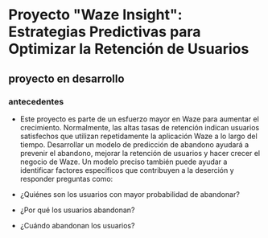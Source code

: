 # Proyecto "Waze Insight": Estrategias Predictivas para Optimizar la Retención de Usuarios


## proyecto en desarrollo

### antecedentes 
- Este proyecto es parte de un esfuerzo mayor en Waze para aumentar el crecimiento. Normalmente, las altas tasas de retención indican usuarios satisfechos que utilizan repetidamente la aplicación Waze a lo largo del tiempo. Desarrollar un modelo de predicción de abandono ayudará a prevenir el abandono, mejorar la retención de usuarios y hacer crecer el negocio de Waze. Un modelo preciso también puede ayudar a identificar factores específicos que contribuyen a la deserción y responder preguntas como: 
 - ¿Quiénes son los usuarios con mayor probabilidad de abandonar?

 - ¿Por qué los usuarios abandonan? 

 - ¿Cuándo abandonan los usuarios? 